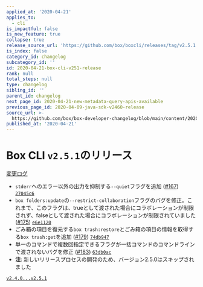 ```yaml
---
applied_at: '2020-04-21'
applies_to:
  - cli
is_impactful: false
is_new_feature: true
collapse: true
release_source_url: 'https://github.com/box/boxcli/releases/tag/v2.5.1'
is_index: false
category_id: changelog
subcategory_id: ''
id: 2020-04-21-box-cli-v251-release
rank: null
total_steps: null
type: changelog
sibling_id: ''
parent_id: changelog
next_page_id: 2020-04-21-new-metadata-query-apis-available
previous_page_id: 2020-04-09-java-sdk-v2460-release
source_url: >-
  https://github.com/box/box-developer-changelog/blob/main/content/2020/04-21-box-cli-v251-release.md
published_at: '2020-04-21'
---
```

# Box CLI `v2.5.1`のリリース

[変更ログ](https://github.com/box/boxcli/blob/master/CHANGELOG.md#251-2020-04-14)

* `stderr`へのエラー以外の出力を抑制する`--quiet`フラグを追加 ([#167](https://github.com/box/boxcli/pull/167)) [`27045c6`](https://github.com/box/boxcli/commit/27045c6)
* `box folders:update`の`--restrict-collaboration`フラグのバグを修正。これまで、このフラグは、trueとして渡された場合にコラボレーションが制限されず、falseとして渡された場合にコラボレーションが制限されていました ([#175](https://github.com/box/boxcli/pull/175)) [`e6e1120`](https://github.com/box/boxcli/commit/e6e1120)
* ごみ箱の項目を復元する`box trash:restore`とごみ箱の項目の情報を取得する`box trash:get`を追加 ([#179](https://github.com/box/boxcli/pull/179)) [`74db947`](https://github.com/box/boxcli/commit/74db947)
* 単一のコマンドで複数回指定できるフラグが一括コマンドのコマンドラインで渡されないバグを修正 ([#183](https://github.com/box/boxcli/pull/183)) [`63db0ac`](https://github.com/box/boxcli/commit/63db0ac)
* **注**: 新しいリリースプロセスの開発のため、バージョン2.5.0はスキップされました

[`v2.4.0...v2.5.1`](https://github.com/box/boxcli/compare/`v2.4.0...v2.5.1`)
